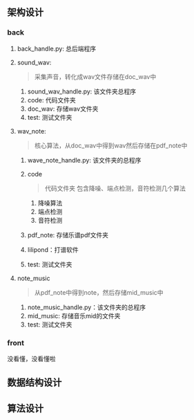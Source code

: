 ## 架构设计

### back

1. back_handle.py: 总后端程序

2. sound_wav:

   > 采集声音，转化成wav文件存储在doc_wav中

   1. sound_wav_handle.py: 该文件夹总程序
   2. code: 代码文件夹
   3. doc_wav: 存储wav文件夹
   4. test: 测试文件夹

3. wav_note: 

   > 核心算法，从doc_wav中得到wav然后存储在pdf_note中

   1. wave_note_handle.py: 该文件夹的总程序

   2. code 

      > 代码文件夹 包含降噪、端点检测，音符检测几个算法

      1. 降噪算法
      2. 端点检测
      3. 音符检测

   3. pdf_note: 存储乐谱pdf文件夹

   4. lilipond：打谱软件

   5. test: 测试文件夹

4. note_music

   > 从pdf_note中得到note，然后存储mid_music中

   1. note_music_handle.py：该文件夹的总程序
   2. mid_music: 存储音乐mid的文件夹
   3. test: 测试文件夹

   

### front

没看懂，没看懂啦





## 数据结构设计



## 算法设计